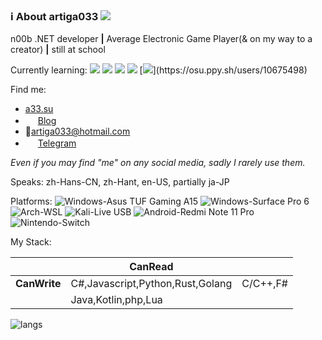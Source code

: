 ### ℹ About artiga033   ![](https://visitor-badge.laobi.icu/badge?page_id=artiga033.artiga033)

n00b .NET developer **|** Average Electronic Game Player(& on my way to a creator) **|** still at school 

Currently learning: ![](https://img.shields.io/badge/-Unity-%23444444?logo=Unity) ![](https://img.shields.io/badge/-blender-%23ffe02b?logo=blender) ![](https://img.shields.io/badge/-Rust-%23f74c00?logo=Rust) ![](https://img.shields.io/badge/-Arduino-%230a5b5f?logo=Arduino) [![](https://img.shields.io/badge/-osu!-%23fdfbfc?logo=osu!)](https://osu.ppy.sh/users/10675498)

Find me: 
- [a33.su](https://a33.su)
- <img width="16px" height="16px" src="https://blog.artiga.top/favicon.png" /> [Blog](https://blog.artiga.top)<br/>
- 📧[artiga033@hotmail.com](mailto:artiga033@hotmail.com)<br/>
- <img width="16px" height="16px" src="https://telegram.org/img/favicon-16x16.png" /> [Telegram](https://t.me/artiga033)

*Even if you may find "me" on any social media, sadly I rarely use them.*

Speaks: zh-Hans-CN, zh-Hant, en-US, partially ja-JP

Platforms:
![Windows-Asus TUF Gaming A15](https://img.shields.io/static/v1?label=Windows&message=ASUS%20TUF%20Gaming%20A15&color=%23e3e3e3&labelColor=%230078D6&style=for-the-badge&logo=windows11)
![Windows-Surface Pro 6](https://img.shields.io/static/v1?label=Windows&message=Surface%20Pro%206&color=%23444444&labelColor=%230078D6&style=for-the-badge&logo=windows11)
![Arch-WSL](https://img.shields.io/static/v1?label=Arch%20Linux&message=WSL&color=%230078D4&labelColor=%23e3e3e3&logo=archlinux&style=for-the-badge)
![Kali-Live USB](https://img.shields.io/static/v1?label=Kali%20Linux&message=Live%20USB&color=%23c2cad3&labelColor=%23cfd3df&logo=kalilinux&style=for-the-badge)
![Android-Redmi Note 11 Pro](https://img.shields.io/static/v1?label=Android&message=Redmi%20Note%2011%20Pro&color=%2334CC44&labelColor=%23e3e3e3&logo=android&style=for-the-badge)
![Nintendo-Switch](https://img.shields.io/static/v1?label=Nintendo&message=Switch&color=%234460dd&labelColor=%23E60012&logo=nintendoswitch&style=for-the-badge)

My Stack:

|               | CanRead                        |          |
|---------------|--------------------------------|----------|
| **CanWrite**  |C#,Javascript,Python,Rust,Golang|C/C++,F#
|               |Java,Kotlin,php,Lua             |

![langs](https://github-readme-stats.vercel.app/api/top-langs/?username=artiga033&layout=compact&langs_count=10&bg_color=33,4A9E9F,A8E6E6 "languages")
